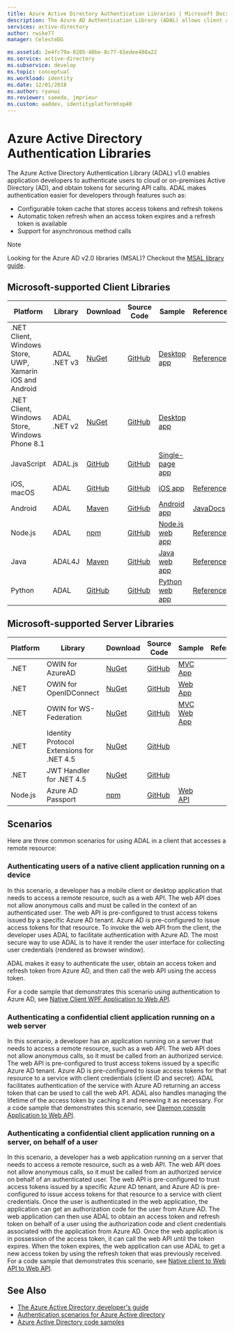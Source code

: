 ```yaml
---
title: Azure Active Directory Authentication Libraries | Microsoft Docs
description: The Azure AD Authentication Library (ADAL) allows client application developers to easily authenticate users to cloud or on-premises Active Directory (AD) and then obtain access tokens for securing API calls.
services: active-directory
author: rwike77
manager: CelesteDG

ms.assetid: 2e4fc79a-0285-40be-8c77-65edee408a22
ms.service: active-directory
ms.subservice: develop
ms.topic: conceptual
ms.workload: identity
ms.date: 12/01/2018
ms.author: ryanwi
ms.reviewer: saeeda, jmprieur
ms.custom: aaddev, identityplatformtop40
---
```


# Azure Active Directory Authentication Libraries

The Azure Active Directory Authentication Library (ADAL) v1.0 enables application developers to authenticate users to cloud or on-premises Active Directory (AD), and obtain tokens for securing API calls. ADAL makes authentication easier for developers through features such as:

- Configurable token cache that stores access tokens and refresh tokens
- Automatic token refresh when an access token expires and a refresh token is available
- Support for asynchronous method calls

> [!NOTE]
> Looking for the Azure AD v2.0 libraries (MSAL)? Checkout the [MSAL library guide](https://docs.microsoft.com/azure/active-directory/develop/active-directory-v2-libraries).
>
>

## Microsoft-supported Client Libraries

| Platform | Library | Download | Source Code | Sample | Reference
| --- | --- | --- | --- | --- | --- |
| .NET Client, Windows Store, UWP, Xamarin iOS and Android |ADAL .NET v3 |[NuGet](https://www.nuget.org/packages/Microsoft.IdentityModel.Clients.ActiveDirectory) |[GitHub](https://github.com/AzureAD/azure-activedirectory-library-for-dotnet) | [Desktop app](https://docs.microsoft.com/azure/active-directory/active-directory-devquickstarts-dotnet) |[Reference](https://docs.microsoft.com/dotnet/api/microsoft.identitymodel.clients.activedirectory?view=azure-dotnet) |
| .NET Client, Windows Store, Windows Phone 8.1 |ADAL .NET v2 |[NuGet](https://www.nuget.org/packages/Microsoft.IdentityModel.Clients.ActiveDirectory/2.28.4) |[GitHub](https://github.com/AzureAD/azure-activedirectory-library-for-dotnet/releases/tag/v2.28.4) | [Desktop app](https://github.com/AzureADQuickStarts/NativeClient-DotNet/releases/tag/v2.X) | |
| JavaScript |ADAL.js |[GitHub](https://github.com/AzureAD/azure-activedirectory-library-for-js) |[GitHub](https://github.com/AzureAD/azure-activedirectory-library-for-js) |[Single-page app](https://github.com/Azure-Samples/active-directory-javascript-singlepageapp-dotnet-webapi) | |
| iOS, macOS |ADAL |[GitHub](https://github.com/AzureAD/azure-activedirectory-library-for-objc/releases) |[GitHub](https://github.com/AzureAD/azure-activedirectory-library-for-objc) |[iOS app](https://docs.microsoft.com/azure/active-directory/active-directory-devquickstarts-ios) | [Reference](http://cocoadocs.org/docsets/ADAL/2.5.1/)|
| Android |ADAL |[Maven](https://search.maven.org/search?q=g:com.microsoft.aad+AND+a:adal&core=gav) |[GitHub](https://github.com/AzureAD/azure-activedirectory-library-for-android) |[Android app](https://docs.microsoft.com/azure/active-directory/active-directory-devquickstarts-android) | [JavaDocs](https://javadoc.io/doc/com.microsoft.aad/adal/)|
| Node.js |ADAL |[npm](https://www.npmjs.com/package/adal-node) |[GitHub](https://github.com/AzureAD/azure-activedirectory-library-for-nodejs) | [Node.js web app](https://github.com/Azure-Samples/active-directory-node-webapp-openidconnect)|[Reference](https://docs.microsoft.com/javascript/api/overview/azure/activedirectory) |
| Java |ADAL4J |[Maven](https://search.maven.org/#search%7Cga%7C1%7Ca%3Aadal4j%20g%3Acom.microsoft.azure) |[GitHub](https://github.com/AzureAD/azure-activedirectory-library-for-java) |[Java web app](https://github.com/Azure-Samples/active-directory-java-webapp-openidconnect) |[Reference](https://javadoc.io/doc/com.microsoft.azure/adal4j) |
| Python |ADAL |[GitHub](https://github.com/AzureAD/azure-activedirectory-library-for-python) |[GitHub](https://github.com/AzureAD/azure-activedirectory-library-for-python) |[Python web app](https://github.com/Azure-Samples/active-directory-python-webapp-graphapi) |[Reference](https://adal-python.readthedocs.io/) |

## Microsoft-supported Server Libraries

| Platform | Library | Download | Source Code | Sample | Reference
| --- | --- | --- | --- | --- | --- |
| .NET |OWIN for AzureAD|[NuGet](https://www.nuget.org/packages/Microsoft.Owin.Security.ActiveDirectory/) |[GitHub](https://github.com/aspnet/AspNetKatana/tree/dev/src/Microsoft.Owin.Security.ActiveDirectory) |[MVC App](https://docs.microsoft.com/azure/active-directory/active-directory-devquickstarts-webapp-dotnet) | |
| .NET |OWIN for OpenIDConnect |[NuGet](https://www.nuget.org/packages/Microsoft.Owin.Security.OpenIdConnect) |[GitHub](https://github.com/aspnet/AspNetKatana/tree/dev/src/Microsoft.Owin.Security.OpenIdConnect) |[Web App](https://github.com/AzureADSamples/WebApp-OpenIDConnect-DotNet) | |
| .NET |OWIN for WS-Federation |[NuGet](https://www.nuget.org/packages/Microsoft.Owin.Security.WsFederation) |[GitHub](https://github.com/aspnet/AspNetKatana/tree/dev/src/Microsoft.Owin.Security.WsFederation) |[MVC Web App](https://github.com/AzureADSamples/WebApp-WSFederation-DotNet) | |
| .NET |Identity Protocol Extensions for .NET 4.5 |[NuGet](https://www.nuget.org/packages/Microsoft.IdentityModel.Protocol.Extensions) |[GitHub](https://github.com/AzureAD/azure-activedirectory-identitymodel-extensions-for-dotnet) | | |
| .NET |JWT Handler for .NET 4.5 |[NuGet](https://www.nuget.org/packages/System.IdentityModel.Tokens.Jwt) |[GitHub](https://github.com/AzureAD/azure-activedirectory-identitymodel-extensions-for-dotnet) | | |
| Node.js |Azure AD Passport |[npm](https://www.npmjs.com/package/passport-azure-ad) |[GitHub](https://github.com/AzureAD/passport-azure-ad) | [Web API](https://docs.microsoft.com/azure/active-directory/active-directory-devquickstarts-webapi-nodejs)| |

## Scenarios

Here are three common scenarios for using ADAL in a client that accesses a remote resource:

### Authenticating users of a native client application running on a device

In this scenario, a developer has a mobile client or desktop application that needs to access a remote resource, such as a web API. The web API does not allow anonymous calls and must be called in the context of an authenticated user. The web API is pre-configured to trust access tokens issued by a specific Azure AD tenant. Azure AD is pre-configured to issue access tokens for that resource. To invoke the web API from the client, the developer uses ADAL to facilitate authentication with Azure AD. The most secure way to use ADAL is to have it render the user interface for collecting user credentials (rendered as browser window).

ADAL makes it easy to authenticate the user, obtain an access token and refresh token from Azure AD, and then call the web API using the access token.

For a code sample that demonstrates this scenario using authentication to Azure AD, see [Native Client WPF Application to Web API](https://github.com/azureadsamples/nativeclient-dotnet).

### Authenticating a confidential client application running on a web server

In this scenario, a developer has an application running on a server that needs to access a remote resource, such as a web API. The web API does not allow anonymous calls, so it must be called from an authorized service. The web API is pre-configured to trust access tokens issued by a specific Azure AD tenant. Azure AD is pre-configured to issue access tokens for that resource to a service with client credentials (client ID and secret). ADAL facilitates authentication of the service with Azure AD returning an access token that can be used to call the web API. ADAL also handles managing the lifetime of the access token by caching it and renewing it as necessary. For a code sample that demonstrates this scenario, see [Daemon console Application to Web API](https://github.com/AzureADSamples/Daemon-DotNet).

### Authenticating a confidential client application running on a server, on behalf of a user

In this scenario, a developer has a web application running on a server that needs to access a remote resource, such as a web API. The web API does not allow anonymous calls, so it must be called from an authorized service on behalf of an authenticated user. The web API is pre-configured to trust access tokens issued by a specific Azure AD tenant, and Azure AD is pre-configured to issue access tokens for that resource to a service with client credentials. Once the user is authenticated in the web application, the application can get an authorization code for the user from Azure AD. The web application can then use ADAL to obtain an access token and refresh token on behalf of a user using the authorization code and client credentials associated with the application from Azure AD. Once the web application is in possession of the access token, it can call the web API until the token expires. When the token expires, the web application can use ADAL to get a new access token by using the refresh token that was previously received. For a code sample that demonstrates this scenario, see [Native client to Web API to Web API](https://github.com/Azure-Samples/active-directory-dotnet-webapi-onbehalfof).

## See Also

- [The Azure Active Directory developer's guide](v1-overview.md)
- [Authentication scenarios for Azure Active directory](v1-authentication-scenarios.md)
- [Azure Active Directory code samples](sample-v1-code.md)
